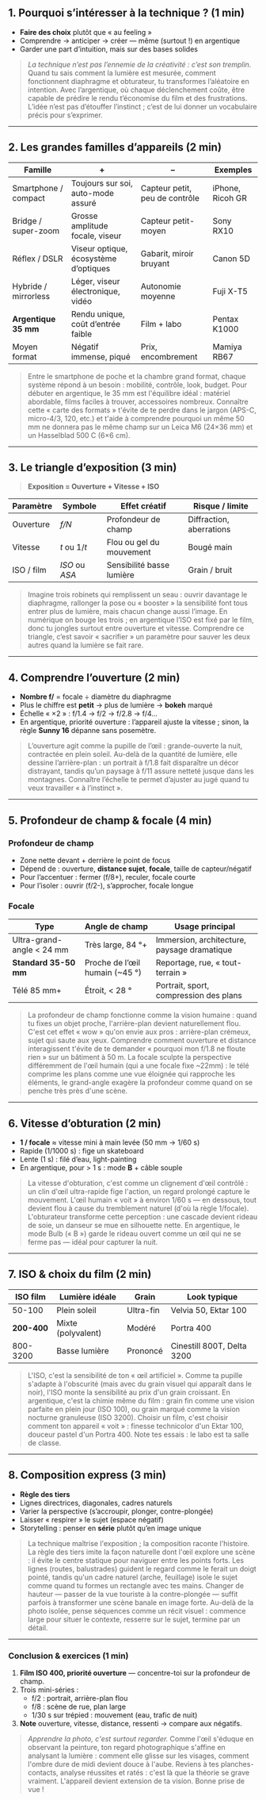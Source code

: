## 1. Pourquoi s’intéresser à la technique ? (1 min)

- **Faire des choix** plutôt que « au feeling »
- Comprendre → anticiper → créer — même (surtout !) en argentique
- Garder une part d’intuition, mais sur des bases solides

> *La technique n’est pas l’ennemie de la créativité : c’est son tremplin.* Quand tu sais comment la lumière est mesurée, comment fonctionnent diaphragme et obturateur, tu transformes l’aléatoire en intention. Avec l’argentique, où chaque déclenchement coûte, être capable de prédire le rendu t’économise du film et des frustrations. L’idée n’est pas d’étouffer l’instinct ; c’est de lui donner un vocabulaire précis pour s’exprimer.

---

## 2. Les grandes familles d’appareils (2 min)

| Famille                 | +                                   | –                     | Exemples        |
|-------------------------|-------------------------------------|-----------------------|-----------------|
| Smartphone / compact    | Toujours sur soi, auto-mode assuré  | Capteur petit, peu de contrôle | iPhone, Ricoh GR |
| Bridge / super-zoom     | Grosse amplitude focale, viseur     | Capteur petit-moyen   | Sony RX10       |
| Réflex / DSLR           | Viseur optique, écosystème d’optiques | Gabarit, miroir bruyant | Canon 5D        |
| Hybride / mirrorless    | Léger, viseur électronique, vidéo   | Autonomie moyenne     | Fuji X-T5       |
| **Argentique 35 mm**    | Rendu unique, coût d’entrée faible  | Film + labo           | Pentax K1000    |
| Moyen format            | Négatif immense, piqué              | Prix, encombrement    | Mamiya RB67     |

> Entre le smartphone de poche et la chambre grand format, chaque système répond à un besoin : mobilité, contrôle, look, budget. Pour débuter en argentique, le 35 mm est l'équilibre idéal : matériel abordable, films faciles à trouver, accessoires nombreux. Connaître cette « carte des formats » t'évite de te perdre dans le jargon (APS-C, micro-4/3, 120, etc.) et t'aide à comprendre pourquoi un même 50 mm ne donnera pas le même champ sur un Leica M6 (24×36 mm) et un Hasselblad 500 C (6×6 cm).

---

## 3. Le triangle d’exposition (3 min)

> **Exposition = Ouverture + Vitesse + ISO**

| Paramètre  | Symbole         | Effet créatif           | Risque / limite     |
|------------|-----------------|-------------------------|---------------------|
| Ouverture  | *f/N*           | Profondeur de champ     | Diffraction, aberrations |
| Vitesse    | *t* ou 1/*t*    | Flou ou gel du mouvement| Bougé main          |
| ISO / film | *ISO* ou *ASA*  | Sensibilité basse lumière| Grain / bruit       |

> Imagine trois robinets qui remplissent un seau : ouvrir davantage le diaphragme, rallonger la pose ou « booster » la sensibilité font tous entrer plus de lumière, mais chacun change aussi l’image. En numérique on bouge les trois ; en argentique l’ISO est fixé par le film, donc tu jongles surtout entre ouverture et vitesse. Comprendre ce triangle, c’est savoir « sacrifier » un paramètre pour sauver les deux autres quand la lumière se fait rare.

---

## 4. Comprendre l’ouverture (2 min)

- **Nombre f/** = focale ÷ diamètre du diaphragme
- Plus le chiffre est **petit** → plus de lumière → **bokeh** marqué
- Échelle « ×2 » : f/1.4 → f/2 → f/2.8 → f/4…
- En argentique, priorité ouverture : l’appareil ajuste la vitesse ; sinon, la règle **Sunny 16** dépanne sans posemètre.

> L’ouverture agit comme la pupille de l’œil : grande-ouverte la nuit, contractée en plein soleil. Au-delà de la quantité de lumière, elle dessine l’arrière-plan : un portrait à f/1.8 fait disparaître un décor distrayant, tandis qu’un paysage à f/11 assure netteté jusque dans les montagnes. Connaître l’échelle te permet d’ajuster au jugé quand tu veux travailler « à l’instinct ».

---

## 5. Profondeur de champ & focale (4 min)

### Profondeur de champ
- Zone nette devant + derrière le point de focus
- Dépend de : ouverture, **distance sujet**, **focale**, taille de capteur/négatif
- Pour l’accentuer : fermer (f/8+), reculer, focale courte
- Pour l’isoler : ouvrir (f/2-), s’approcher, focale longue

### Focale

| Type                    | Angle de champ             | Usage principal                               |
|-------------------------|----------------------------|----------------------------------------------|
| Ultra-grand-angle < 24 mm | Très large, 84 °+          | Immersion, architecture, paysage dramatique  |
| **Standard 35-50 mm**   | Proche de l’œil humain (~45 °) | Reportage, rue, « tout-terrain »              |
| Télé 85 mm+             | Étroit, < 28 °              | Portrait, sport, compression des plans       |

> La profondeur de champ fonctionne comme la vision humaine : quand tu fixes un objet proche, l'arrière-plan devient naturellement flou. C'est cet effet « wow » qu'on envie aux pros : arrière-plan crémeux, sujet qui saute aux yeux. Comprendre comment ouverture et distance interagissent t'évite de te demander « pourquoi mon f/1.8 ne floute rien » sur un bâtiment à 50 m. La focale sculpte la perspective différemment de l'œil humain (qui a une focale fixe ~22mm) : le télé comprime les plans comme une vue éloignée qui rapproche les éléments, le grand-angle exagère la profondeur comme quand on se penche très près d'une scène.

---

## 6. Vitesse d’obturation (2 min)

- **1 / focale** ≈ vitesse mini à main levée (50 mm → 1/60 s)
- Rapide (1/1000 s) : fige un skateboard
- Lente (1 s) : filé d’eau, light-painting
- En argentique, pour > 1 s : mode **B** + câble souple

> La vitesse d'obturation, c'est comme un clignement d'œil contrôlé : un clin d'œil ultra-rapide fige l'action, un regard prolongé capture le mouvement. L'œil humain « voit » à environ 1/60 s — en dessous, tout devient flou à cause du tremblement naturel (d'où la règle 1/focale). L'obturateur transforme cette perception : une cascade devient rideau de soie, un danseur se mue en silhouette nette. En argentique, le mode Bulb (« B ») garde le rideau ouvert comme un œil qui ne se ferme pas — idéal pour capturer la nuit.

---

## 7. ISO & choix du film (2 min)

| ISO film | Lumière idéale | Grain | Look typique            |
|----------|----------------|-------|-------------------------|
| 50-100   | Plein soleil   | Ultra-fin | Velvia 50, Ektar 100    |
| **200-400** | Mixte (polyvalent) | Modéré | Portra 400             |
| 800-3200 | Basse lumière  | Prononcé | Cinestill 800T, Delta 3200 |

> L'ISO, c'est la sensibilité de ton « œil artificiel ». Comme ta pupille s'adapte à l'obscurité (mais avec du grain visuel qui apparaît dans le noir), l'ISO monte la sensibilité au prix d'un grain croissant. En argentique, c'est la chimie même du film : grain fin comme une vision parfaite en plein jour (ISO 100), ou grain marqué comme la vision nocturne granuleuse (ISO 3200). Choisir un film, c'est choisir comment ton appareil « voit » : finesse technicolor d'un Ektar 100, douceur pastel d'un Portra 400. Note tes essais : le labo est ta salle de classe.

---

## 8. Composition express (3 min)

- **Règle des tiers**
- Lignes directrices, diagonales, cadres naturels
- Varier la perspective (s’accroupir, plonger, contre-plongée)
- Laisser « respirer » le sujet (espace négatif)
- Storytelling : penser en **série** plutôt qu’en image unique

> La technique maîtrise l'exposition ; la composition raconte l'histoire. La règle des tiers imite la façon naturelle dont l'œil explore une scène : il évite le centre statique pour naviguer entre les points forts. Les lignes (routes, balustrades) guident le regard comme le ferait un doigt pointé, tandis qu'un cadre naturel (arche, feuillage) isole le sujet comme quand tu formes un rectangle avec tes mains. Changer de hauteur — passer de la vue touriste à la contre-plongée — suffit parfois à transformer une scène banale en image forte. Au-delà de la photo isolée, pense séquences comme un récit visuel : commence large pour situer le contexte, resserre sur le sujet, termine par un détail.

---

### Conclusion & exercices (1 min)

1. **Film ISO 400, priorité ouverture** — concentre-toi sur la profondeur de champ.
2. Trois mini-séries :
    - f/2 : portrait, arrière-plan flou
    - f/8 : scène de rue, plan large
    - 1/30 s sur trépied : mouvement (eau, trafic de nuit)
3. **Note** ouverture, vitesse, distance, ressenti → compare aux négatifs.

> *Apprendre la photo, c'est surtout regarder.* Comme l'œil s'éduque en observant la peinture, ton regard photographique s'affine en analysant la lumière : comment elle glisse sur les visages, comment l'ombre dure de midi devient douce à l'aube. Reviens à tes planches-contacts, analyse réussites et ratés : c'est là que la théorie se grave vraiment. L'appareil devient extension de ta vision. Bonne prise de vue !